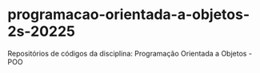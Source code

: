 # programacao-orientada-a-objetos-2s-20225
Repositórios de códigos da disciplina: Programação Orientada a Objetos - POO

